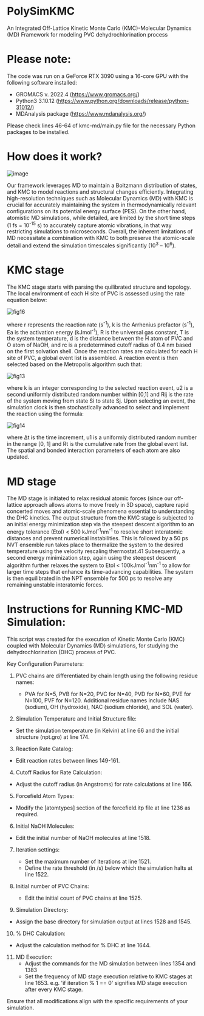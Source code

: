 # PolySimKMC
An Integrated Off-Lattice Kinetic Monte Carlo (KMC)-Molecular Dynamics (MD) Framework for modeling PVC dehydrochlorination process

# Please note: 
The code was run on a GeForce RTX 3090 using a 16-core GPU with the following software installed:
- GROMACS v. 2022.4 (https://www.gromacs.org/)
- Python3 3.10.12 (https://www.python.org/downloads/release/python-31012/)
- MDAnalysis package (https://www.mdanalysis.org/)

Please check lines 46-64 of kmc-md/main.py file for the necessary Python packages to be installed.

# How does it work?
![image](https://github.com/kmc-md/KMC-MD/assets/165834656/33e70717-1763-467c-92c6-ed30997e6262)

Our framework leverages MD to maintain a Boltzmann distribution of states, and KMC to model reactions and structural changes efficiently. Integrating high-resolution techniques such as Molecular Dynamics (MD) with KMC is crucial for accurately maintaining the system in thermodynamically relevant configurations on its potential energy surface (PES).  On the other hand, atomistic MD simulations, while detailed, are limited by the short time steps (1 fs = 10<sup>-15</sup> s) to accurately capture atomic vibrations, in that way restricting simulations to microseconds. Overall, the inherent limitations of MD necessitate a combination with KMC to both preserve the atomic-scale detail and extend the simulation timescales significantly (10<sup>3</sup> – 10<sup>6</sup>).

# KMC stage
The KMC stage starts with parsing the quilibrated structure and topology. The local environment of each H site of PVC is assessed using the rate equation below:

![fig16](https://github.com/kmc-md/KMC-MD/assets/165834656/6ccfb48d-866b-48b5-9f8a-684c356c8006)

where r represents the reaction rate (s<sup>-1</sup>), k is the Arrhenius prefactor (s<sup>-1</sup>), Ea is the activation energy (kJmol<sup>-1</sup>), R is the universal gas constant, T is the system temperature, d is the distance between the H atom of PVC and O atom of NaOH, and rc is a predetermined cutoff radius of 0.4 nm based on the first solvation shell. 
Once the reaction rates are calculated for each H site of PVC, a global event list is assembled. A reaction event is then selected based on the Metropolis algorithm such that:

![fig13](https://github.com/kmc-md/KMC-MD/assets/165834656/2ad9595f-f59f-4838-9687-c0f4e04311bf)

where k is an integer corresponding to the selected reaction event, u2 is a second uniformly distributed random number within [0,1] and Rij is the rate of the system moving from state Si to state Sj.  Upon selecting an event, the simulation clock is then stochastically advanced to select and implement the reaction using the formula:

![fig14](https://github.com/kmc-md/KMC-MD/assets/165834656/8c7526e8-caa7-424c-b2bf-683eedd333a5)

where Δt is the time increment, u1 is a uniformly distributed random number in the range [0, 1] and Rt is the cumulative rate from the global event list. 
The spatial and bonded interaction parameters of each atom are also updated.

# MD stage
The MD stage is initiated to relax residual atomic forces (since our off-lattice approach allows atoms to move freely in 3D space), capture rapid concerted moves and atomic-scale phenomena essential to understanding the DHC kinetics. The output structure from the KMC stage is subjected to an initial energy minimization step via the steepest descent algorithm to an energy tolerance (Etol) < 500 kJmol<sup>-1</sup>nm<sup>-1</sup> to resolve short interatomic distances and prevent numerical instabilities. This is followed by a 50 ps NVT ensemble run takes place to thermalize the system to the desired temperature using the velocity rescaling thermostat.41 Subsequently, a second energy minimization step, again using the steepest descent algorithm further relaxes the system to Etol < 100kJmol<sup>-1</sup>nm<sup>-1</sup> to allow for larger time steps that enhance its time-advancing capabilities. 
The system is then equilibrated in the NPT ensemble for 500 ps to resolve any remaining unstable interatomic forces.

# Instructions for Running KMC-MD Simulation:
This script was created for the execution of Kinetic Monte Carlo (KMC) coupled with Molecular Dynamics (MD) simulations, for studying the dehydrochlorination (DHC) process of PVC. 

Key Configuration Parameters:
1. PVC chains are differentiated by chain length using the following residue names:
   - PVA for N=5, PVB for N=20, PVC for N=40, PVD for N=60, PVE for N=100, PVF for N=120.
   Additional residue names include NAS (sodium), OH (hydroxide), NAC (sodium chloride), and SOL (water).

2. Simulation Temperature and Initial Structure file: 
  - Set the simulation temperature (in Kelvin) at line 66 and the initial structure (npt.gro) at line 174.

3. Reaction Rate Catalog: 
  - Edit reaction rates between lines 149-161.

4. Cutoff Radius for Rate Calculation: 
  - Adjust the cutoff radius (in Angstroms) for rate calculations at line 166.

5. Forcefield Atom Types: 
  - Modify the [atomtypes] section of the forcefield.itp file at line 1236 as required.

6. Initial NaOH Molecules: 
  - Edit the initial number of NaOH molecules at line 1518.

7. Iteration settings: 
   - Set the maximum number of iterations at line 1521.
   - Define the rate threshold (in /s) below which the simulation halts at line 1522.

8. Initial number of PVC Chains: 
   - Edit the initial count of PVC chains at line 1525.

9. Simulation Directory: 
  - Assign the base directory for simulation output at lines 1528 and 1545.

10. % DHC Calculation: 
   - Adjust the calculation method for % DHC at line 1644.

11. MD Execution: 
    - Adjust the commands for the MD simulation between lines 1354 and 1383
    - Set the frequency of MD stage execution relative to KMC stages at line 1653. 
      e.g. 'if iteration % 1 == 0' signifies MD stage execution after every KMC stage.

Ensure that all modifications align with the specific requirements of your simulation.

